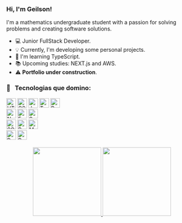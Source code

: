 ### Hi, I'm Geilson!

I'm a mathematics undergraduate student with a passion for solving problems and creating software solutions.<br>


- 💻 Junior FullStack Developer.
- 💡 Currently, I'm developing some personal projects.
- 📖 I'm learning TypeScript.
- 📚 Upcoming studies: NEXT.js and AWS.
- ⚠️ **Portfolio under construction**.


### 🔧 &nbsp; Tecnologias que domino:
<div>
  <img height="25" alt="HTML5" src="https://img.shields.io/badge/HTML5-E34F26?style=for-the-badge&logo=html5&logoColor=white"/>
  <img height="25" alt="CSS3" src="https://img.shields.io/badge/CSS3-1572B6?style=for-the-badge&logo=css3&logoColor=white"/>
  <img height="25" alt="Javascript" src="https://img.shields.io/badge/JavaScript-F7DF1E?style=for-the-badge&logo=javascript&logoColor=black"/>
  <img height="25" alt="Typescript" src="https://img.shields.io/badge/TypeScript-007ACC?style=for-the-badge&logo=typescript&logoColor=white"/>
  <img height="25" alt="Python" src="https://img.shields.io/badge/Python-14354C?style=for-the-badge&logo=python&logoColor=white"/>
</div>
<div>
  <img height="25" alt="NODE.js" src="https://img.shields.io/badge/Node.js-43853D?style=for-the-badge&logo=node.js&logoColor=white"/>
  <img height="25" alt="Express.js" src="https://img.shields.io/badge/Express.js-404D59?style=for-the-badge"/>
  <img height="25" alt="Sequelize" src="https://img.shields.io/badge/sequelize-323330?style=for-the-badge&logo=sequelize&logoColor=blue"/>
</div>
<div>
  <img height="25" alt="SQLite" src="https://img.shields.io/badge/SQLite-07405E?style=for-the-badge&logo=sqlite&logoColor=white"/>
  <img height="25" alt="PostgreSQL" src="https://img.shields.io/badge/PostgreSQL-316192?style=for-the-badge&logo=postgresql&logoColor=white"/>
  <img height="25" alt="MongoDB" src="https://img.shields.io/badge/MongoDB-4EA94B?style=for-the-badge&logo=mongodb&logoColor=white"/>
</div>
<div>
  <img height="25" alt="React" src="https://img.shields.io/badge/React-20232A?style=for-the-badge&logo=react&logoColor=61DAFB"/>
  <img height="25" alt="Bootstrap" src="https://img.shields.io/badge/Bootstrap-563D7C?style=for-the-badge&logo=bootstrap&logoColor=white"/>
</div>

<br>

<div align="center">
  <a href="https://github.com/geilsonsrz">
  <img height="180em" src="https://github-readme-stats.vercel.app/api?username=geilsonsrz&show_icons=true&theme=vue&count_private=true&include_all_commits=true&title_color=03a3ff&text_color=030a3f&icon_color=03a3ff&border_color=001523"/>
  <img height="180em" src="https://github-readme-stats.vercel.app/api/top-langs/?username=geilsonsrz&layout=compact&include_all_commits=true&count_private=true&theme=vue&title_color=03a3ff&border_color=001523"/>
</div>


